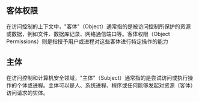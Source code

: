 
## 客体权限

在访问控制的上下文中，"客体"（Object）通常指的是被访问控制所保护的资源或数据，例如文件、数据库记录、网络通信端口等。客体权限（Object Permissions）则是指授予用户或进程对这些客体进行特定操作的能力

## 主体

在访问控制和计算机安全领域，"主体"（Subject）通常指的是尝试访问或执行操作的个体或进程。主体可以是人、系统进程、程序或任何能够发起对资源（客体）访问请求的实体。